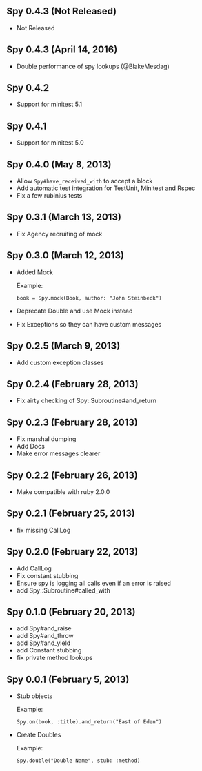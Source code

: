## Spy 0.4.3 (Not Released) ##

*   Not Released

## Spy 0.4.3 (April 14, 2016) ##

*   Double performance of spy lookups (@BlakeMesdag)

## Spy 0.4.2 ##

*   Support for minitest 5.1

## Spy 0.4.1 ##

*   Support for minitest 5.0

## Spy 0.4.0 (May 8, 2013) ##

*   Allow `Spy#have_received_with` to accept a block
*   Add automatic test integration for TestUnit, Minitest and Rspec
*   Fix a few rubinius tests

## Spy 0.3.1 (March 13, 2013) ##

*   Fix Agency recruiting of mock

## Spy 0.3.0 (March 12, 2013) ##

*   Added Mock

    Example:

        book = Spy.mock(Book, author: "John Steinbeck")

*   Deprecate Double and use Mock instead
*   Fix Exceptions so they can have custom messages

## Spy 0.2.5 (March 9, 2013) ##

*   Add custom exception classes

## Spy 0.2.4 (February 28, 2013) ##

*   Fix airty checking of Spy::Subroutine#and_return

## Spy 0.2.3 (February 28, 2013) ##

*   Fix marshal dumping
*   Add Docs
*   Make error messages clearer

## Spy 0.2.2 (February 26, 2013) ##

*   Make compatible with ruby 2.0.0

## Spy 0.2.1 (February 25, 2013) ##

* fix missing CallLog

## Spy 0.2.0 (February 22, 2013) ##

*   Add CallLog
*   Fix constant stubbing
*   Ensure spy is logging all calls even if an error is raised
*   add Spy::Subroutine#called_with

## Spy 0.1.0 (February 20, 2013) ##

*   add Spy#and_raise
*   add Spy#and_throw
*   add Spy#and_yield
*   add Constant stubbing
*   fix private method lookups

## Spy 0.0.1 (February 5, 2013) ##

*   Stub objects

    Example:

        Spy.on(book, :title).and_return("East of Eden")

*   Create Doubles

    Example:

        Spy.double("Double Name", stub: :method)

